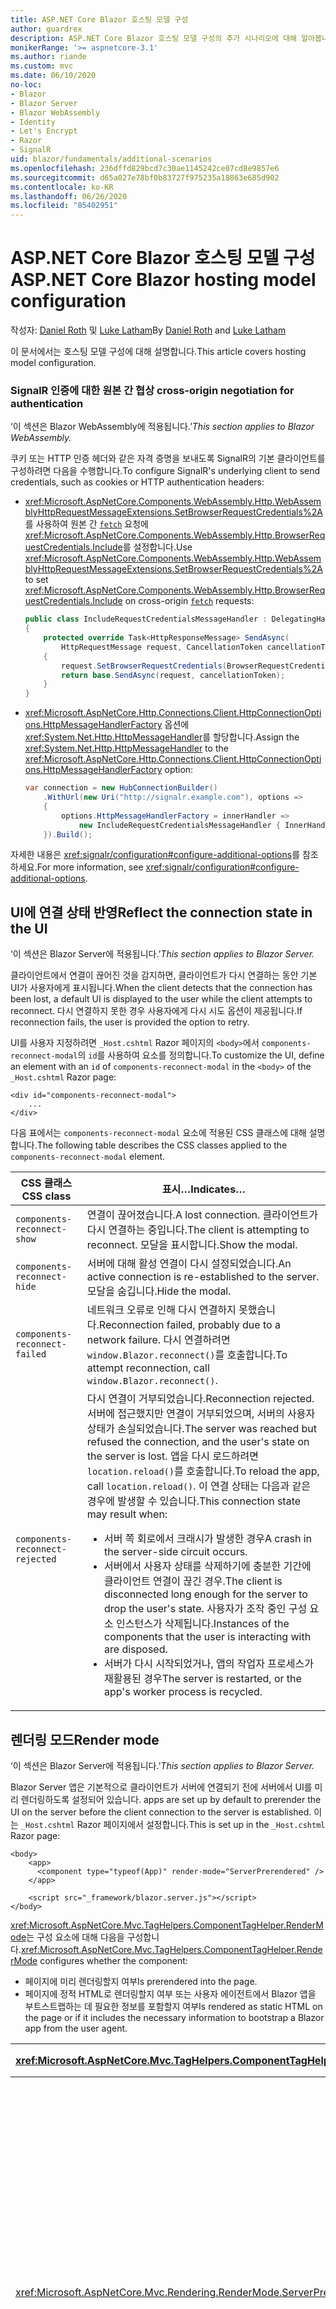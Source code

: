 ```yaml
---
title: ASP.NET Core Blazor 호스팅 모델 구성
author: guardrex
description: ASP.NET Core Blazor 호스팅 모델 구성의 추가 시나리오에 대해 알아봅니다.
monikerRange: '>= aspnetcore-3.1'
ms.author: riande
ms.custom: mvc
ms.date: 06/10/2020
no-loc:
- Blazor
- Blazor Server
- Blazor WebAssembly
- Identity
- Let's Encrypt
- Razor
- SignalR
uid: blazor/fundamentals/additional-scenarios
ms.openlocfilehash: 236dffd829bcd7c30ae1145242ce07cd8e9857e6
ms.sourcegitcommit: d65a027e78bf0b83727f975235a18863e685d902
ms.contentlocale: ko-KR
ms.lasthandoff: 06/26/2020
ms.locfileid: "85402951"
---
```

# <a name="aspnet-core-blazor-hosting-model-configuration"></a><span data-ttu-id="59ec4-103">ASP.NET Core Blazor 호스팅 모델 구성</span><span class="sxs-lookup"><span data-stu-id="59ec4-103">ASP.NET Core Blazor hosting model configuration</span></span>

<span data-ttu-id="59ec4-104">작성자: [Daniel Roth](https://github.com/danroth27) 및 [Luke Latham](https://github.com/guardrex)</span><span class="sxs-lookup"><span data-stu-id="59ec4-104">By [Daniel Roth](https://github.com/danroth27) and [Luke Latham](https://github.com/guardrex)</span></span>

<span data-ttu-id="59ec4-105">이 문서에서는 호스팅 모델 구성에 대해 설명합니다.</span><span class="sxs-lookup"><span data-stu-id="59ec4-105">This article covers hosting model configuration.</span></span>

### <a name="signalr-cross-origin-negotiation-for-authentication"></a>SignalR<span data-ttu-id="59ec4-106"> 인증에 대한 원본 간 협상</span><span class="sxs-lookup"><span data-stu-id="59ec4-106"> cross-origin negotiation for authentication</span></span>

<span data-ttu-id="59ec4-107">‘이 섹션은 Blazor WebAssembly에 적용됩니다.’</span><span class="sxs-lookup"><span data-stu-id="59ec4-107">*This section applies to Blazor WebAssembly.*</span></span>

<span data-ttu-id="59ec4-108">쿠키 또는 HTTP 인증 헤더와 같은 자격 증명을 보내도록 SignalR의 기본 클라이언트를 구성하려면 다음을 수행합니다.</span><span class="sxs-lookup"><span data-stu-id="59ec4-108">To configure SignalR's underlying client to send credentials, such as cookies or HTTP authentication headers:</span></span>

* <span data-ttu-id="59ec4-109"><xref:Microsoft.AspNetCore.Components.WebAssembly.Http.WebAssemblyHttpRequestMessageExtensions.SetBrowserRequestCredentials%2A>를 사용하여 원본 간 [`fetch`](https://developer.mozilla.org/docs/Web/API/Fetch_API/Using_Fetch) 요청에 <xref:Microsoft.AspNetCore.Components.WebAssembly.Http.BrowserRequestCredentials.Include>를 설정합니다.</span><span class="sxs-lookup"><span data-stu-id="59ec4-109">Use <xref:Microsoft.AspNetCore.Components.WebAssembly.Http.WebAssemblyHttpRequestMessageExtensions.SetBrowserRequestCredentials%2A> to set <xref:Microsoft.AspNetCore.Components.WebAssembly.Http.BrowserRequestCredentials.Include> on cross-origin [`fetch`](https://developer.mozilla.org/docs/Web/API/Fetch_API/Using_Fetch) requests:</span></span>

  ```csharp
  public class IncludeRequestCredentialsMessageHandler : DelegatingHandler
  {
      protected override Task<HttpResponseMessage> SendAsync(
          HttpRequestMessage request, CancellationToken cancellationToken)
      {
          request.SetBrowserRequestCredentials(BrowserRequestCredentials.Include);
          return base.SendAsync(request, cancellationToken);
      }
  }
  ```

* <span data-ttu-id="59ec4-110"><xref:Microsoft.AspNetCore.Http.Connections.Client.HttpConnectionOptions.HttpMessageHandlerFactory> 옵션에 <xref:System.Net.Http.HttpMessageHandler>를 할당합니다.</span><span class="sxs-lookup"><span data-stu-id="59ec4-110">Assign the <xref:System.Net.Http.HttpMessageHandler> to the <xref:Microsoft.AspNetCore.Http.Connections.Client.HttpConnectionOptions.HttpMessageHandlerFactory> option:</span></span>

  ```csharp
  var connection = new HubConnectionBuilder()
      .WithUrl(new Uri("http://signalr.example.com"), options =>
      {
          options.HttpMessageHandlerFactory = innerHandler => 
              new IncludeRequestCredentialsMessageHandler { InnerHandler = innerHandler };
      }).Build();
  ```

<span data-ttu-id="59ec4-111">자세한 내용은 <xref:signalr/configuration#configure-additional-options>를 참조하세요.</span><span class="sxs-lookup"><span data-stu-id="59ec4-111">For more information, see <xref:signalr/configuration#configure-additional-options>.</span></span>

## <a name="reflect-the-connection-state-in-the-ui"></a><span data-ttu-id="59ec4-112">UI에 연결 상태 반영</span><span class="sxs-lookup"><span data-stu-id="59ec4-112">Reflect the connection state in the UI</span></span>

<span data-ttu-id="59ec4-113">‘이 섹션은 Blazor Server에 적용됩니다.’</span><span class="sxs-lookup"><span data-stu-id="59ec4-113">*This section applies to Blazor Server.*</span></span>

<span data-ttu-id="59ec4-114">클라이언트에서 연결이 끊어진 것을 감지하면, 클라이언트가 다시 연결하는 동안 기본 UI가 사용자에게 표시됩니다.</span><span class="sxs-lookup"><span data-stu-id="59ec4-114">When the client detects that the connection has been lost, a default UI is displayed to the user while the client attempts to reconnect.</span></span> <span data-ttu-id="59ec4-115">다시 연결하지 못한 경우 사용자에게 다시 시도 옵션이 제공됩니다.</span><span class="sxs-lookup"><span data-stu-id="59ec4-115">If reconnection fails, the user is provided the option to retry.</span></span>

<span data-ttu-id="59ec4-116">UI를 사용자 지정하려면 `_Host.cshtml` Razor 페이지의 `<body>`에서 `components-reconnect-modal`의 `id`를 사용하여 요소를 정의합니다.</span><span class="sxs-lookup"><span data-stu-id="59ec4-116">To customize the UI, define an element with an `id` of `components-reconnect-modal` in the `<body>` of the `_Host.cshtml` Razor page:</span></span>

```cshtml
<div id="components-reconnect-modal">
    ...
</div>
```

<span data-ttu-id="59ec4-117">다음 표에서는 `components-reconnect-modal` 요소에 적용된 CSS 클래스에 대해 설명합니다.</span><span class="sxs-lookup"><span data-stu-id="59ec4-117">The following table describes the CSS classes applied to the `components-reconnect-modal` element.</span></span>

| <span data-ttu-id="59ec4-118">CSS 클래스</span><span class="sxs-lookup"><span data-stu-id="59ec4-118">CSS class</span></span>                       | <span data-ttu-id="59ec4-119">표시&hellip;</span><span class="sxs-lookup"><span data-stu-id="59ec4-119">Indicates&hellip;</span></span> |
| ------------------------------- | ----------------- |
| `components-reconnect-show`     | <span data-ttu-id="59ec4-120">연결이 끊어졌습니다.</span><span class="sxs-lookup"><span data-stu-id="59ec4-120">A lost connection.</span></span> <span data-ttu-id="59ec4-121">클라이언트가 다시 연결하는 중입니다.</span><span class="sxs-lookup"><span data-stu-id="59ec4-121">The client is attempting to reconnect.</span></span> <span data-ttu-id="59ec4-122">모달을 표시합니다.</span><span class="sxs-lookup"><span data-stu-id="59ec4-122">Show the modal.</span></span> |
| `components-reconnect-hide`     | <span data-ttu-id="59ec4-123">서버에 대해 활성 연결이 다시 설정되었습니다.</span><span class="sxs-lookup"><span data-stu-id="59ec4-123">An active connection is re-established to the server.</span></span> <span data-ttu-id="59ec4-124">모달을 숨깁니다.</span><span class="sxs-lookup"><span data-stu-id="59ec4-124">Hide the modal.</span></span> |
| `components-reconnect-failed`   | <span data-ttu-id="59ec4-125">네트워크 오류로 인해 다시 연결하지 못했습니다.</span><span class="sxs-lookup"><span data-stu-id="59ec4-125">Reconnection failed, probably due to a network failure.</span></span> <span data-ttu-id="59ec4-126">다시 연결하려면 `window.Blazor.reconnect()`를 호출합니다.</span><span class="sxs-lookup"><span data-stu-id="59ec4-126">To attempt reconnection, call `window.Blazor.reconnect()`.</span></span> |
| `components-reconnect-rejected` | <span data-ttu-id="59ec4-127">다시 연결이 거부되었습니다.</span><span class="sxs-lookup"><span data-stu-id="59ec4-127">Reconnection rejected.</span></span> <span data-ttu-id="59ec4-128">서버에 접근했지만 연결이 거부되었으며, 서버의 사용자 상태가 손실되었습니다.</span><span class="sxs-lookup"><span data-stu-id="59ec4-128">The server was reached but refused the connection, and the user's state on the server is lost.</span></span> <span data-ttu-id="59ec4-129">앱을 다시 로드하려면 `location.reload()`를 호출합니다.</span><span class="sxs-lookup"><span data-stu-id="59ec4-129">To reload the app, call `location.reload()`.</span></span> <span data-ttu-id="59ec4-130">이 연결 상태는 다음과 같은 경우에 발생할 수 있습니다.</span><span class="sxs-lookup"><span data-stu-id="59ec4-130">This connection state may result when:</span></span><ul><li><span data-ttu-id="59ec4-131">서버 쪽 회로에서 크래시가 발생한 경우</span><span class="sxs-lookup"><span data-stu-id="59ec4-131">A crash in the server-side circuit occurs.</span></span></li><li><span data-ttu-id="59ec4-132">서버에서 사용자 상태를 삭제하기에 충분한 기간에 클라이언트 연결이 끊긴 경우.</span><span class="sxs-lookup"><span data-stu-id="59ec4-132">The client is disconnected long enough for the server to drop the user's state.</span></span> <span data-ttu-id="59ec4-133">사용자가 조작 중인 구성 요소 인스턴스가 삭제됩니다.</span><span class="sxs-lookup"><span data-stu-id="59ec4-133">Instances of the components that the user is interacting with are disposed.</span></span></li><li><span data-ttu-id="59ec4-134">서버가 다시 시작되었거나, 앱의 작업자 프로세스가 재활용된 경우</span><span class="sxs-lookup"><span data-stu-id="59ec4-134">The server is restarted, or the app's worker process is recycled.</span></span></li></ul> |

## <a name="render-mode"></a><span data-ttu-id="59ec4-135">렌더링 모드</span><span class="sxs-lookup"><span data-stu-id="59ec4-135">Render mode</span></span>

<span data-ttu-id="59ec4-136">‘이 섹션은 Blazor Server에 적용됩니다.’</span><span class="sxs-lookup"><span data-stu-id="59ec4-136">*This section applies to Blazor Server.*</span></span>

Blazor Server<span data-ttu-id="59ec4-137"> 앱은 기본적으로 클라이언트가 서버에 연결되기 전에 서버에서 UI를 미리 렌더링하도록 설정되어 있습니다.</span><span class="sxs-lookup"><span data-stu-id="59ec4-137"> apps are set up by default to prerender the UI on the server before the client connection to the server is established.</span></span> <span data-ttu-id="59ec4-138">이는 `_Host.cshtml` Razor 페이지에서 설정합니다.</span><span class="sxs-lookup"><span data-stu-id="59ec4-138">This is set up in the `_Host.cshtml` Razor page:</span></span>

```cshtml
<body>
    <app>
      <component type="typeof(App)" render-mode="ServerPrerendered" />
    </app>

    <script src="_framework/blazor.server.js"></script>
</body>
```

<span data-ttu-id="59ec4-139"><xref:Microsoft.AspNetCore.Mvc.TagHelpers.ComponentTagHelper.RenderMode>는 구성 요소에 대해 다음을 구성합니다.</span><span class="sxs-lookup"><span data-stu-id="59ec4-139"><xref:Microsoft.AspNetCore.Mvc.TagHelpers.ComponentTagHelper.RenderMode> configures whether the component:</span></span>

* <span data-ttu-id="59ec4-140">페이지에 미리 렌더링할지 여부</span><span class="sxs-lookup"><span data-stu-id="59ec4-140">Is prerendered into the page.</span></span>
* <span data-ttu-id="59ec4-141">페이지에 정적 HTML로 렌더링할지 여부 또는 사용자 에이전트에서 Blazor 앱을 부트스트랩하는 데 필요한 정보를 포함할지 여부</span><span class="sxs-lookup"><span data-stu-id="59ec4-141">Is rendered as static HTML on the page or if it includes the necessary information to bootstrap a Blazor app from the user agent.</span></span>

| <xref:Microsoft.AspNetCore.Mvc.TagHelpers.ComponentTagHelper.RenderMode> | <span data-ttu-id="59ec4-142">설명</span><span class="sxs-lookup"><span data-stu-id="59ec4-142">Description</span></span> |
| --- | --- |
| <xref:Microsoft.AspNetCore.Mvc.Rendering.RenderMode.ServerPrerendered> | <span data-ttu-id="59ec4-143">구성 요소를 정적 HTML에 렌더링하고 Blazor Server 앱의 마커를 포함합니다.</span><span class="sxs-lookup"><span data-stu-id="59ec4-143">Renders the component into static HTML and includes a marker for a Blazor Server app.</span></span> <span data-ttu-id="59ec4-144">사용자 에이전트를 시작할 때 이 표식은 Blazor 앱을 부트스트랩하는 데 사용됩니다.</span><span class="sxs-lookup"><span data-stu-id="59ec4-144">When the user-agent starts, this marker is used to bootstrap a Blazor app.</span></span> |
| <xref:Microsoft.AspNetCore.Mvc.Rendering.RenderMode.Server> | <span data-ttu-id="59ec4-145">Blazor Server 앱의 마커를 렌더링합니다.</span><span class="sxs-lookup"><span data-stu-id="59ec4-145">Renders a marker for a Blazor Server app.</span></span> <span data-ttu-id="59ec4-146">구성 요소의 출력은 포함되지 않습니다.</span><span class="sxs-lookup"><span data-stu-id="59ec4-146">Output from the component isn't included.</span></span> <span data-ttu-id="59ec4-147">사용자 에이전트를 시작할 때 이 표식은 Blazor 앱을 부트스트랩하는 데 사용됩니다.</span><span class="sxs-lookup"><span data-stu-id="59ec4-147">When the user-agent starts, this marker is used to bootstrap a Blazor app.</span></span> |
| <xref:Microsoft.AspNetCore.Mvc.Rendering.RenderMode.Static> | <span data-ttu-id="59ec4-148">구성 요소를 정적 HTML에 렌더링합니다.</span><span class="sxs-lookup"><span data-stu-id="59ec4-148">Renders the component into static HTML.</span></span> |

<span data-ttu-id="59ec4-149">정적 HTML 페이지에서 서버 구성 요소를 렌더링할 수는 없습니다.</span><span class="sxs-lookup"><span data-stu-id="59ec4-149">Rendering server components from a static HTML page isn't supported.</span></span>

## <a name="configure-the-signalr-client-for-blazor-server-apps"></a><span data-ttu-id="59ec4-150">Blazor Server 앱에 적합하게 SignalR 클라이언트 구성</span><span class="sxs-lookup"><span data-stu-id="59ec4-150">Configure the SignalR client for Blazor Server apps</span></span>

<span data-ttu-id="59ec4-151">‘이 섹션은 Blazor Server에 적용됩니다.’</span><span class="sxs-lookup"><span data-stu-id="59ec4-151">*This section applies to Blazor Server.*</span></span>

<span data-ttu-id="59ec4-152">Blazor Server 앱에서 사용하는 SignalR 클라이언트를 구성해야 할 수도 있습니다.</span><span class="sxs-lookup"><span data-stu-id="59ec4-152">Sometimes, you need to configure the SignalR client used by Blazor Server apps.</span></span> <span data-ttu-id="59ec4-153">예를 들어 연결 문제를 진단하기 위해 SignalR 클라이언트에서 로깅을 구성하는 것이 좋습니다.</span><span class="sxs-lookup"><span data-stu-id="59ec4-153">For example, you might want to configure logging on the SignalR client to diagnose a connection issue.</span></span>

<span data-ttu-id="59ec4-154">`Pages/_Host.cshtml` 파일에서 SignalR 클라이언트를 구성하려면:</span><span class="sxs-lookup"><span data-stu-id="59ec4-154">To configure the SignalR client in the `Pages/_Host.cshtml` file:</span></span>

* <span data-ttu-id="59ec4-155">`blazor.server.js` 스크립트의 `<script>` 태그에 `autostart="false"` 특성을 추가합니다.</span><span class="sxs-lookup"><span data-stu-id="59ec4-155">Add an `autostart="false"` attribute to the `<script>` tag for the `blazor.server.js` script.</span></span>
* <span data-ttu-id="59ec4-156">`Blazor.start`를 호출하고 SignalR 작성기를 지정하는 구성 개체를 전달합니다.</span><span class="sxs-lookup"><span data-stu-id="59ec4-156">Call `Blazor.start` and pass in a configuration object that specifies the SignalR builder.</span></span>

```html
<script src="_framework/blazor.server.js" autostart="false"></script>
<script>
  Blazor.start({
    configureSignalR: function (builder) {
      builder.configureLogging("information"); // LogLevel.Information
    }
  });
</script>
```

## <a name="additional-resources"></a><span data-ttu-id="59ec4-157">추가 자료</span><span class="sxs-lookup"><span data-stu-id="59ec4-157">Additional resources</span></span>

* <xref:fundamentals/logging/index>
